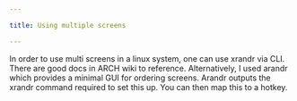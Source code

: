 ```yaml
---

title: Using multiple screens

---
```


In order to use multi screens in a linux system, one can use xrandr via CLI.
There are good docs in ARCH wiki to reference.
Alternatively, I used arandr which provides a minimal GUI for ordering screens.
Arandr outputs the xrandr command required to set this up.
You can then map this to a hotkey.
